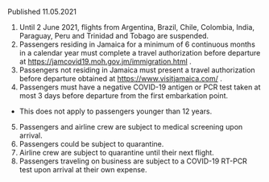 Published 11.05.2021
1. Until 2 June 2021, flights from Argentina, Brazil, Chile, Colombia, India, Paraguay, Peru and Trinidad and Tobago are suspended.
2. Passengers residing in Jamaica for a minimum of 6 continuous months in a calendar year must complete a travel authorization before departure at <a href="https://jamcovid19.moh.gov.jm/immigration.html">https://jamcovid19.moh.gov.jm/immigration.html</a> .
3. Passengers not residing in Jamaica must present a travel authorization before departure obtained at <a href="https://www.visitjamaica.com/">https://www.visitjamaica.com/</a> .
4. Passengers must have a negative COVID-19 antigen or PCR test taken at most 3 days before departure from the first embarkation point.
- This does not apply to passengers younger than 12 years.
5. Passengers and airline crew are subject to medical screening upon arrival.
6. Passengers could be subject to quarantine.
7. Airline crew are subject to quarantine until their next flight.
8. Passengers traveling on business are subject to a COVID-19 RT-PCR test upon arrival at their own expense.

